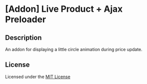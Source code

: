 # [Addon] Live Product + Ajax Preloader

## Description
An addon for displaying a little circle animation during price update.

## License
Licensed under the [MIT License](LICENSE.txt)
